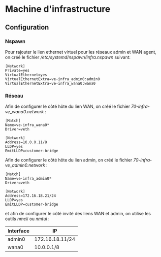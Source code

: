 # Machine d'infrastructure

## Configuration

### Nspawn

Pour rajouter le lien ethernet virtuel pour les réseaux admin et WAN agent, on créé le
fichier */etc/systemd/nspawn/infra.nspawn* suivant:
```ini,ignore
[Network]
Private=yes
VirtualEthernet=yes
VirtualEthernetExtra=ve-infra_admin0:admin0
VirtualEthernetExtra=ve-infra_wana0:wana0
```

### Réseau

Afin de configurer le côté hôte du lien WAN, on créé le fichier *70-infra-ve_wana0.network* :
```ini,ignore
[Match]
Name=ve-infra_wana0*
Driver=veth

[Network]
Address=10.0.0.11/8
LLDP=yes
EmitLLDP=customer-bridge
```

Afin de configurer le côté hôte du lien admin, on créé le fichier *70-infra-ve_admin0.network* :
```ini,ignore
[Match]
Name=ve-infra_admin0*
Driver=veth

[Network]
Address=172.16.18.21/24
LLDP=yes
EmitLLDP=customer-bridge
```

et afin de configurer le côté invité des liens WAN et admin, on utilise les outils *nmcli* ou
*nmtui* :

| Interface |       IP        |
|-----------|-----------------|
|  admin0   | 172.16.18.11/24 |
|  wana0    |     10.0.0.1/8  |
